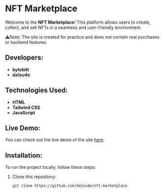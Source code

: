 
# NFT Marketplace

Welcome to the **NFT Marketplace**! This platform allows users to create, collect, and sell NFTs in a seamless and user-friendly environment.

⚠️Note: The site is created for practice and does not contain real purchases or backend features.

## Developers:
- **bytebitt**
- **da1su4e**

## Technologies Used:
- **HTML**
- **Tailwind CSS**
- **JavaScript**

## Live Demo:
You can check out the live demo of the site [here](#).

## Installation:

To run the project locally, follow these steps:

1. Clone this repository:
   ```bash
   git clone https://github.com/da1su4e/nft-marketplace
